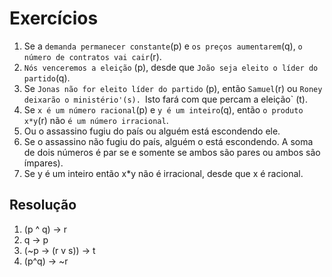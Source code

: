 # Exercícios

1. Se a `demanda permanecer constante`(p) e `os preços aumentarem`(q), `o número de contratos vai cair`(r).
2. `Nós venceremos a eleição` (p), desde que `João seja eleito o líder do partido`(q).
3. Se `Jonas não for eleito líder do partido` (p), então `Samuel`(r) ou `Roney deixarão o ministério'(s). `Isto fará com que percam a eleição` (t).
4. Se `x é um número racional`(p) e `y é um inteiro`(q), então `o produto x*y`(r) não `é um número irracional`. 
5. Ou o assassino fugiu do país ou alguém está escondendo ele. 
6. Se o assassino não fugiu do país, alguém o está escondendo. A soma de dois números é par se e somente se ambos são pares ou ambos são ímpares). 
7. Se y é um inteiro então x*y não é irracional, desde que x é racional.

## Resolução

1. (p ^ q) -> r
2. q -> p
3. (~p -> (r v s)) -> t
4. (p^q) -> ~r
